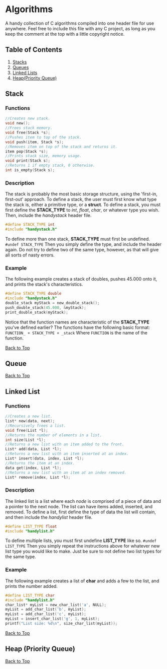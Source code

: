# Algorithms
A handy collection of C algorithms compiled into one header file for use anywhere. Feel free to include this file with any C project, as long as you keep the comment at the top with a little copyright notice.

## Table of Contents
1. [Stacks](#stack)
2. [Queues](#queue)
3. [Linked Lists](#linked-list)
4. [Heap(Priority Queue)](#heap-priority-queue)

## Stack

### Functions
```c
//Creates new stack.
void new();
//Frees stack memory.
void free(Stack *s);
//Pushes item to top of the stack.
void push(item, Stack *s);
//Removes item on top of the stack and returns it.
item pop(Stack *s);
//Prints stack size, memory usage.
void print(Stack s);
//Returns 1 if empty stack, 0 otherwise.
int is_empty(Stack s);
```

### Description
The stack is probably the most basic storage structure, using the 'first-in, first-out' approach. To define a stack, the user must first know what type the stack is, either a primitive type, or a **struct**. To define a stack, you must first define the **STACK_TYPE** to *int*, *float*, *char*, or whatever type you wish. Then, include the *handystack* header file.
```c
#define STACK_TYPE int 
#include "handystack.h" 
```
To define more than one stack, **STACK_TYPE** must first be undefined.
` #undef STACK_TYPE `
Then you simply define the type, and include the header again. Do not try to define two of the same type, however, as that will give all sorts of nasty errors.

### Example
The following example creates a stack of doubles, pushes 45.000 onto it, and prints the stack's characteristics.
```c
#define STACK_TYPE double
#include "handystack.h"
double_stack myStack = new_double_stack();
push_double_stack(45.000, &myStack);
print_double_stack(myStack);
```
Notice that the function names are characteristic of the **STACK_TYPE** you've defined earlier? The functions have the following basic format:
``` FUNCTION_ + STACK_TYPE + _stack ```
Where `FUNCTION` is the name of the function.

[Back to Top](#table-of-contents)

## Queue

[Back to Top](#table-of-contents)

## Linked List

### Functions
```c
//Creates a new list.
list* new(data, next);
//Recursively frees a list.
void free(List *l);
//Returns the number of elements in a list.
int size(List *l);
//Returns a new list with an item added to the front.
List* add(data, List *l);
//Returns a new list with an item inserted at an index.
List* insert(data, index, List *l);
//Returns the item at an index.
data get(index, List *l);
//Returns a new list with an item at an index removed.
List* remove(index, List *l);
```

### Description
The linked list is a list where each *node* is comprised of a piece of data and a pointer to the next node. The list can have items added, inserted, and removed. To define a list, first define the type of data the list will contain, and then include the *handylist* header file.
```c
#define LIST_TYPE float
#include "handylist.h"
```
To define multiple lists, you must first undefine **LIST_TYPE** like so.
` #undef LIST_TYPE `
Then you simply repeat the instructions above for whatever new list type you would like to make. Just be sure to not define two list types for the same type.

### Example
The following example creates a list of **char** and adds a few to the list, and prints the number added.
```c
#define LIST_TYPE char
#include "handylist.h"
char_list* myList = new_char_list('a', NULL);
myList = add_char_list('b', myList);
myList = add_char_list('c', myList);
myList = insert_char_list('g', 1, myList);
printf("List size: %d\n", size_char_list(myList));
```

[Back to Top](#table-of-contents)

## Heap (Priority Queue)

[Back to Top](#table-of-contents)